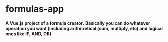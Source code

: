 # formulas-app

#### A Vue.js project of a formula creator. Basically you can do whatever operation you want (including arithmetical (sum, multiply, etc) and logical ones like IF, AND, OR).  
